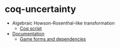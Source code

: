 # coq-uncertainty

- Algebraic Howson-Rosenthal-like transformation 
  - [Coq script](HR_algebrique.v)
- [Documentation](doc/)
  - [Game forms and dependencies](doc/game_forms/)

